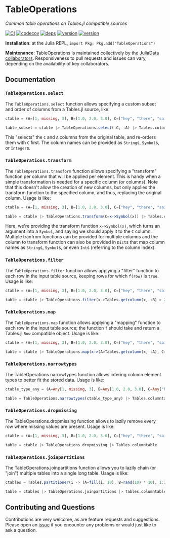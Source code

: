 # TableOperations

*Common table operations on Tables.jl compatible sources*

[![CI](https://github.com/JuliaData/TableOperations.jl/workflows/CI/badge.svg)](https://github.com/JuliaData/TableOperations.jl/actions?query=workflow%3ACI)
[![codecov](https://codecov.io/gh/JuliaData/TableOperations.jl/branch/master/graph/badge.svg)](https://codecov.io/gh/JuliaData/TableOperations.jl)
[![deps](https://juliahub.com/docs/TableOperations/deps.svg)](https://juliahub.com/ui/Packages/TableOperations/5GGWt?t=2)
[![version](https://juliahub.com/docs/TableOperations/version.svg)](https://juliahub.com/ui/Packages/TableOperations/5GGWt)
[![version](https://juliahub.com/docs/TableOperations/version.svg)](https://juliahub.com/ui/Packages/TableOperations/5GGWt)

**Installation**: at the Julia REPL, `import Pkg; Pkg.add("TableOperations")`

**Maintenance**: TableOperations is maintained collectively by the [JuliaData collaborators](https://github.com/orgs/JuliaData/people).
Responsiveness to pull requests and issues can vary, depending on the availability of key collaborators.

## Documentation

### `TableOperations.select`
The `TableOperations.select` function allows specifying a custom subset and order of columns from a Tables.jl source, like:
```julia
ctable = (A=[1, missing, 3], B=[1.0, 2.0, 3.0], C=["hey", "there", "sailor"])

table_subset = ctable |> TableOperations.select(:C, :A) |> Tables.columntable
```
This "selects" the `C` and `A` columns from the original table, and re-orders them with `C` first. The column names can be provided as `String`s, `Symbol`s, or `Integer`s.

### `TableOperations.transform`
The `TableOperations.transform` function allows specifying a "transform" function per column that will be applied per element. This is handy
when a simple transformation is needed for a specific column (or columns). Note that this doesn't allow the creation of new columns,
but only applies the transform function to the specified column, and thus, replacing the original column. Usage is like:
```julia
ctable = (A=[1, missing, 3], B=[1.0, 2.0, 3.0], C=["hey", "there", "sailor"])

table = ctable |> TableOperations.transform(C=x->Symbol(x)) |> Tables.columntable
```
Here, we're providing the transform function `x->Symbol(x)`, which turns an argument into a `Symbol`, and saying we should apply it to the `C` column.
Multiple tranfrom functions can be provided for multiple columns and the column to transform function can also be provided in `Dict`s that
map column names as `String`s, `Symbol`s, or even `Int`s (referring to the column index).

### `TableOperations.filter`

The `TableOperations.filter` function allows applying a "filter" function to each row in the input table source, keeping rows for which `f(row)` is `true`.
Usage is like:
```julia
ctable = (A=[1, missing, 3], B=[1.0, 2.0, 3.0], C=["hey", "there", "sailor"])

table = ctable |> TableOperations.filter(x->Tables.getcolumn(x, :B) > 2.0) |> Tables.columntable
```

### `TableOperations.map`
The `TableOperations.map` function allows applying a "mapping" function to each row in the input table source; the function `f` should take and
return a Tables.jl `Row` compatible object. Usage is like:
```julia
ctable = (A=[1, missing, 3], B=[1.0, 2.0, 3.0], C=["hey", "there", "sailor"])

table = ctable |> TableOperations.map(x->(A=Tables.getcolumn(x, :A), C=Tables.getcolumn(x, :C), B=Tables.getcolumn(x, :B) * 2)) |> Tables.columntable
```

### `TableOperations.narrowtypes`
The TableOperations.narrowtypes function allows infering column element types to better fit the stored data. Usage is like:
```julia
ctable_type_any = (A=Any[1, missing, 3], B=Any[1.0, 2.0, 3.0], C=Any["hey", "there", "sailor"])

table = TableOperations.narrowtypes(ctable_type_any) |> Tables.columntable
```

### `TableOperations.dropmissing`
The TableOperations.dropmissing function allows to lazily remove every row where missing values are present. Usage is like: 
```julia
ctable = (A=[1, missing, 3], B=[1.0, 2.0, 3.0], C=["hey", "there", "sailor"])

table = ctable |> TableOperations.dropmissing |> Tables.columntable
```

### `TableOperations.joinpartitions`
The TableOperations.joinpartitions function allows you to lazily chain (or "join") multiple tables into a single long table. Usage is like:
```julia
ctables = Tables.partitioner(i -> (A=fill(i, 10), B=rand(10) * 10), 1:3)

table = ctables |> TableOperations.joinpartitions |> Tables.columntable
```

## Contributing and Questions

Contributions are very welcome, as are feature requests and suggestions. Please open an
[issue][issues-url] if you encounter any problems or would just like to ask a question.

[travis-img]: https://travis-ci.org/JuliaData/TableOperations.jl.svg?branch=master
[travis-url]: https://travis-ci.org/JuliaData/TableOperations.jl

[codecov-img]: https://codecov.io/gh/JuliaData/TableOperations.jl/branch/master/graph/badge.svg
[codecov-url]: https://codecov.io/gh/JuliaData/TableOperations.jl

[issues-url]: https://github.com/JuliaData/TableOperations.jl/issues
